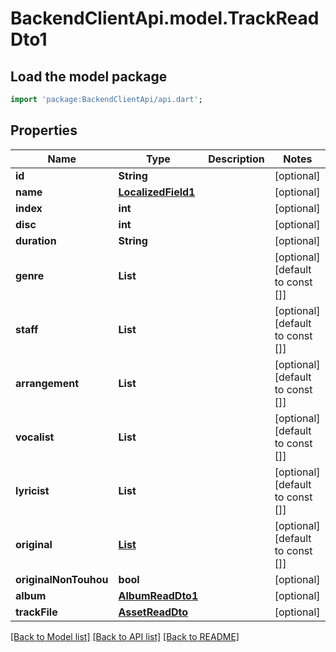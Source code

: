 # BackendClientApi.model.TrackReadDto1

## Load the model package
```dart
import 'package:BackendClientApi/api.dart';
```

## Properties
Name | Type | Description | Notes
------------ | ------------- | ------------- | -------------
**id** | **String** |  | [optional] 
**name** | [**LocalizedField1**](LocalizedField1.md) |  | [optional] 
**index** | **int** |  | [optional] 
**disc** | **int** |  | [optional] 
**duration** | **String** |  | [optional] 
**genre** | **List<String>** |  | [optional] [default to const []]
**staff** | **List<String>** |  | [optional] [default to const []]
**arrangement** | **List<String>** |  | [optional] [default to const []]
**vocalist** | **List<String>** |  | [optional] [default to const []]
**lyricist** | **List<String>** |  | [optional] [default to const []]
**original** | [**List<OriginalTrackReadDto>**](OriginalTrackReadDto.md) |  | [optional] [default to const []]
**originalNonTouhou** | **bool** |  | [optional] 
**album** | [**AlbumReadDto1**](AlbumReadDto1.md) |  | [optional] 
**trackFile** | [**AssetReadDto**](AssetReadDto.md) |  | [optional] 

[[Back to Model list]](../README.md#documentation-for-models) [[Back to API list]](../README.md#documentation-for-api-endpoints) [[Back to README]](../README.md)


